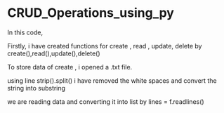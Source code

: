 # CRUD_Operations_using_py
In this code,

Firstly, i have created functions for create , read , update, delete  by create(),read(),update(),delete()

To store data of create , i opened a .txt file.

using line strip().split() i have removed the white spaces and convert the string into substring

we are reading data and converting it into list by lines = f.readlines() 
